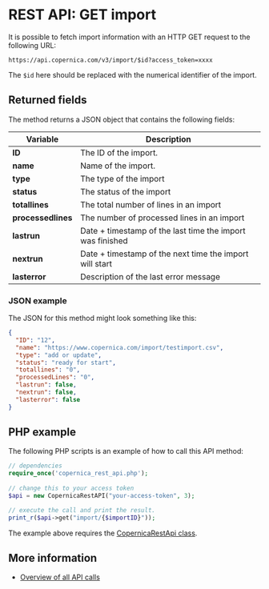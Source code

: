 # REST API: GET import

It is possible to fetch import information with an HTTP GET request
to the following URL:

`https://api.copernica.com/v3/import/$id?access_token=xxxx`

The `$id` here should be replaced with the numerical identifier of the import.

## Returned fields

The method returns a JSON object that contains the following fields:

| Variable          | Description                                                                               |
|-------------------|-------------------------------------------------------------------------------------------|
| **ID**            | The ID of the import.                                                                 |
| **name**          | Name of the import.                                                                   |
| **type**          | The type of the import                                                                    |
| **status**        | The status of the import                                                                  |
| **totallines**    | The total number of lines in an import                                                    |
| **processedlines**| The number of processed lines in an import                                                |
| **lastrun**       | Date + timestamp of the last time the import was finished                                 |
| **nextrun**       | Date + timestamp of the next time the import will start                                   |
| **lasterror**     | Description of the last error message                                                     |

### JSON example

The JSON for this method might look something like this:

```json
{
  "ID": "12",
  "name": "https://www.copernica.com/import/testimport.csv",
  "type": "add or update",
  "status": "ready for start",
  "totallines": "0",
  "processedLines": "0",
  "lastrun": false,
  "nextrun": false,
  "lasterror": false
}
```

## PHP example

The following PHP scripts is an example of how to call this API method:

```php
// dependencies
require_once('copernica_rest_api.php');
    
// change this to your access token
$api = new CopernicaRestAPI("your-access-token", 3);

// execute the call and print the result.
print_r($api->get("import/{$importID}"));
```

The example above requires the [CopernicaRestApi class](rest-php).

## More information

* [Overview of all API calls](rest-api)
